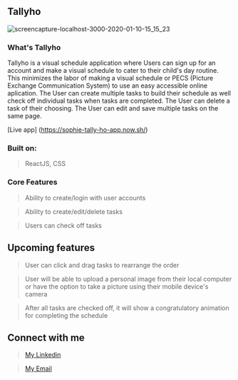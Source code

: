 
## Tallyho

![screencapture-localhost-3000-2020-01-10-15_15_23](https://user-images.githubusercontent.com/47515086/72193025-9bdc5d80-33bc-11ea-990f-189f6b396070.png)

### What's Tallyho

Tallyho is a visual schedule application where Users can sign up for an account and make a visual schedule to cater to their child's day routine. This minimizes the labor of making a visual schedule or PECS (Picture Exchange Communication System) to use an easy accessible online aplication.  The User can create multiple tasks to build their schedule as well check off individual tasks when tasks are completed. The User can delete a task of their choosing.  The User can edit and save multiple tasks on the same page. 

[Live app] (https://sophie-tally-ho-app.now.sh/)

### Built on:

> ReactJS, CSS

### Core Features

> Ability to create/login with user accounts

> Ability to create/edit/delete tasks

> Users can check off tasks

## Upcoming features
 > User can click and drag tasks to rearrange the order
 
 > User will be able to upload a personal image from their local computer or have the option to take a picture using their
  mobile device's camera
 
 > After all tasks are checked off, it will show a congratulatory animation for completing the schedule 

## Connect with me

> [My Linkedin](https://www.linkedin.com/in/sophiakoeut/)

> [My Email](koeutsophia@gmail.com)
